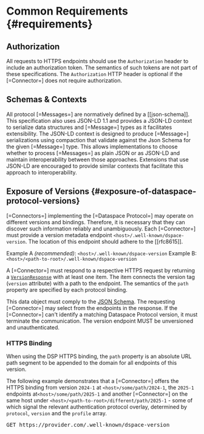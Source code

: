 # Common Requirements {#requirements}

## Authorization

All requests to HTTPS endpoints should use the `Authorization` header to include an authorization token. The semantics
of such tokens are not part of these specifications. The `Authorization` HTTP header is optional if the [=Connector=]
does not require authorization.

## Schemas & Contexts

All protocol [=Messages=] are normatively defined by a [[json-schema]]. This specification also uses JSON-LD 1.1 and
provides a JSON-LD context to serialize data structures and [=Message=] types as it facilitates extensibility. The
JSON-LD context is designed to produce [=Message=] serializations using compaction that validate against the Json Schema
for the given [=Message=] type. This allows implementations to choose whether to process [=Messages=] as plain JSON or
as JSON-LD and maintain interoperability between those approaches. Extensions that use JSON-LD are encouraged to provide
similar contexts that facilitate this approach to interoperability.

## Exposure of Versions {#exposure-of-dataspace-protocol-versions}

[=Connectors=] implementing the [=Dataspace Protocol=] may operate on different versions and bindings. Therefore, it is
necessary that they can discover such information reliably and unambiguously. Each [=Connector=]
must provide a version metadata endpoint `<host>/.well-known/dspace-version`. The location of this endpoint should adhere to the [[rfc8615]]. 

Example A _(recommended)_: `<host>/.well-known/dspace-version`
Example B: `<host>/<path-to-root>/.well-known/dspace-version`

A [=Connector=] must respond to a respective HTTPS request by returning a [`VersionResponse`](#VersionResponse-table)
with at least one item. The item connects the version tag (`version` attribute) with a path to the endpoint.
The semantics of the `path` property are specified by each protocol binding.

This data object must comply to the [JSON Schema](message/schema/protocol-version-schema.json). The requesting
[=Connector=] may select from the endpoints in the response. If the [=Connector=] can't identify a matching Dataspace
Protocol version, it must terminate the communication. The version endpoint MUST be unversioned and unauthenticated.

### HTTPS Binding

When using the DSP HTTPS binding, the `path` property is an absolute URL path segment to be appended to the domain for
all endpoints of this version.

The following example demonstrates that a [=Connector=] offers the HTTPS binding from version `2024-1` at
`<host>/some/path/2024-1`, the `2025-1` endpoints at`<host>/some/path/2025-1` and another [=Connector=] on the same host
under `<host>/<path-to-root>/different/path/2025-1` - some of which signal the relevant authentication protocol overlay, determined by
`protocol`, `version` and the `profile` array.

<aside class="example" title="Well-known Version Endpoint (HTTPS)">
    <pre class="http">GET https://provider.com/.well-known/dspace-version
    </pre>
    <pre class="json" data-include="message/example/protocol-version.json">
    </pre>
</aside>

